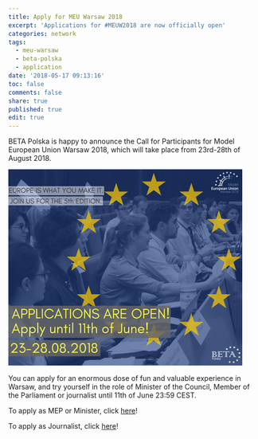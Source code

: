 ```yaml
---
title: Apply for MEU Warsaw 2018
excerpt: 'Applications for #MEUW2018 are now officially open'
categories: network
tags:
  - meu-warsaw
  - beta-polska
  - application
date: '2018-05-17 09:13:16'
toc: false
comments: false
share: true
published: true
edit: true
---
```

BETA Polska is happy to announce the Call for Participants for Model European Union Warsaw 2018, which will take place from 23rd-28th of August 2018.



![](/assets/images/rsz_32744195_2099920483583352_5366566214787137536_n.png)

You can apply for an enormous dose of fun and valuable experience in Warsaw, and try yourself in the role of Minister of the Council, Member of the Parliament or journalist until 11th of June 23:59 CEST.

To apply as MEP or Minister, click [here](https://docs.google.com/forms/d/1ZbDeA8hk_HTL0CgR5m7u6mK8DtkaGvnPsHApTgHerMQ/viewform?ts=5abce6c3&edit_requested=true)!

To apply as Journalist, click [here](https://docs.google.com/forms/d/1nzaM5cCc6RynOcFww1D4U2rsjqHf5qJkkqivIo62I_8/viewform?edit_requested=true)!
